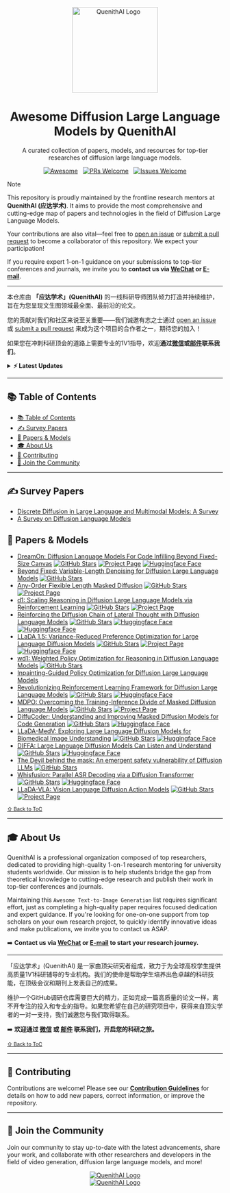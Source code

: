 <div align="center">
  <a href="YOUR_OFFICIAL_WEBSITE_URL">
    <img src="assets/logo_run_cn.png" alt="QuenithAI Logo" width="200" height="200">
  </a>
</div>

<div align="center">
  <h1>Awesome Diffusion Large Language Models by QuenithAI</h1>
  <p>A curated collection of papers, models, and resources for top-tier researches of diffusion large language models.</p>
  <p>
    <a href="https://awesome.re"><img src="https://awesome.re/badge.svg" alt="Awesome"></a>
    &nbsp;
    <a href="https://github.com/QuenithAI/Diffusion-Large-Language-Models-Paper-List/pulls"><img src="https://img.shields.io/badge/PRs-Welcome-brightgreen.svg?style=flat-square" alt="PRs Welcome"></a>
    &nbsp;
    <a href="https://github.com/QuenithAI/Diffusion-Large-Language-Models-Paper-List/issues"><img src="https://img.shields.io/badge/Issues-Welcome-orange?style=flat-square" alt="Issues Welcome"></a>
  </p>
</div>

> [!NOTE]
> This repository is proudly maintained by the frontline research mentors at **QuenithAI (应达学术)**. It aims to provide the most comprehensive and cutting-edge map of papers and technologies in the field of Diffusion Large Language Models.
>
> Your contributions are also vital—feel free to [open an issue](https://github.com/QuenithAI/Diffusion-Large-Language-Models-Paper-List/issues) or [submit a pull request](https://github.com/QuenithAI/Diffusion-Large-Language-Models-Paper-List/pulls) to become a collaborator of this repository. We expect your participation!
> 
>  If you require expert 1-on-1 guidance on your submissions to top-tier conferences and journals, we invite you to **contact us via [WeChat](assets/wechat.jpg) or [E-mail]((mailto:christzhaung@gmail.com))**.
>
>
> ---
>
> 本仓库由 **「应达学术」(QuenithAI)** 的一线科研导师团队倾力打造并持续维护，旨在为您呈现文生图领域最全面、最前沿的论文。
>
> 您的贡献对我们和社区来说至关重要——我们诚邀有志之士通过 [open an issue](https://github.com/QuenithAI/T2I-Generation-Paper-List/issues) 或 [submit a pull request](https://github.com/QuenithAI/T2I-Generation-Paper-List/pulls) 来成为这个项目的合作者之一，期待您的加入！
> 
> 如果您在冲刺科研顶会的道路上需要专业的1V1指导，欢迎**通过[微信](assets/wechat.jpg)或[邮件](mailto:christzhaung@gmail.com)联系我们**。


<details>
<summary><strong>⚡ Latest Updates</strong></summary>

- **(Sep 17th, 2025)**: Initial update of the repository.

</details>

---

## <span id="contents">📚 Table of Contents</span>
- [📚 Table of Contents](#-table-of-contents)
- [✍️ Survey Papers](#️-survey-papers)
- [📜 Papers \& Models](#-papers--models)
- [🎓 About Us](#-about-us)
- [🤝 Contributing](#-contributing)
- [💬 Join the Community](#-join-the-community)

---

## <span id="survey">✍️ Survey Papers</span>

- [Discrete Diffusion in Large Language and Multimodal Models: A Survey](https://arxiv.org/abs/2506.13759)
- [A Survey on Diffusion Language Models](https://arxiv.org/abs/2508.10875)


## <span id="papers">📜 Papers & Models</span>

- [DreamOn: Diffusion Language Models For Code Infilling Beyond Fixed-Size Canvas](https://hkunlp.github.io/blog/2025/dreamon/) [![GitHub Stars](https://img.shields.io/github/stars/DreamLM/DreamOn?style=social)](https://github.com/DreamLM/DreamOn)   [![Project Page](https://img.shields.io/badge/Project-Page-blue?logo=website)](https://hkunlp.github.io/blog/2025/dreamon/) [![Huggingface Face](https://img.shields.io/badge/Hugging-Face-orange?logo=website)](https://huggingface.co/Dream-org/DreamOn-v0-7B)
- [Beyond Fixed: Variable-Length Denoising for Diffusion Large Language Models](https://arxiv.org/abs/2508.00819) [![GitHub Stars](https://img.shields.io/github/stars/Li-Jinsong/DAEDAL?style=social)](https://github.com/Li-Jinsong/DAEDAL)
- [Any-Order Flexible Length Masked Diffusion](https://arxiv.org/abs/2509.01025) [![GitHub Stars](https://img.shields.io/github/stars/brianlck/FlexMDM?style=social)](https://github.com/brianlck/FlexMDM)   [![Project Page](https://img.shields.io/badge/Project-Page-blue?logo=website)](https://flexmdm.github.io)
- [d1: Scaling Reasoning in Diffusion Large Language Models via Reinforcement Learning](https://arxiv.org/abs/2504.12216) [![GitHub Stars](https://img.shields.io/github/stars/dllm-reasoning/d1?style=social)](https://github.com/dllm-reasoning/d1)   [![Project Page](https://img.shields.io/badge/Project-Page-blue?logo=website)](https://dllm-reasoning.github.io)
- [Reinforcing the Diffusion Chain of Lateral Thought with Diffusion Language Models](https://arxiv.org/abs/2505.10446) [![GitHub Stars](https://img.shields.io/github/stars/maple-research-lab/LLaDOU?style=social)](https://github.com/maple-research-lab/LLaDOU)   [![Huggingface Face](https://img.shields.io/badge/Hugging-Face-orange?logo=website)](https://huggingface.co/maple-research-lab/LLaDOU-v0-Math) [![Huggingface Face](https://img.shields.io/badge/Hugging-Face-orange?logo=website)](https://huggingface.co/maple-research-lab/LLaDOU-v0-Code)
- [LLaDA 1.5: Variance-Reduced Preference Optimization for Large Language Diffusion Models](https://arxiv.org/abs/2505.19223) [![GitHub Stars](https://img.shields.io/github/stars/ML-GSAI/LLaDA-1.5?style=social)](https://github.com/ML-GSAI/LLaDA-1.5)   [![Project Page](https://img.shields.io/badge/Project-Page-blue?logo=website)](https://ml-gsai.github.io/LLaDA-1.5-Demo/) [![Huggingface Face](https://img.shields.io/badge/Hugging-Face-orange?logo=website)](https://huggingface.co/GSAI-ML/LLaDA-1.5)
- [wd1: Weighted Policy Optimization for Reasoning in Diffusion Language Models](https://arxiv.org/abs/2507.08838) [![GitHub Stars](https://img.shields.io/github/stars/xiaohangt/wd1?style=social)](https://github.com/xiaohangt/wd1)
- [Inpainting-Guided Policy Optimization for Diffusion Large Language Models](https://arxiv.org/abs/2509.10396)
- [Revolutionizing Reinforcement Learning Framework for Diffusion Large Language Models](https://arxiv.org/abs/2509.06949) [![GitHub Stars](https://img.shields.io/github/stars/Gen-Verse/dLLM-RL?style=social)](https://github.com/Gen-Verse/dLLM-RL)   [![Huggingface Face](https://img.shields.io/badge/Hugging-Face-orange?logo=website)](https://huggingface.co/Gen-Verse/TraDo-8B-Instruct)
- [MDPO: Overcoming the Training-Inference Divide of Masked Diffusion Language Models](https://arxiv.org/abs/2508.13148) [![GitHub Stars](https://img.shields.io/github/stars/autonomousvision/mdpo?style=social)](https://github.com/autonomousvision/mdpo)   [![Project Page](https://img.shields.io/badge/Project-Page-blue?logo=website)](https://cli212.github.io/MDPO)
- [DiffuCoder: Understanding and Improving Masked Diffusion Models for Code Generation](https://arxiv.org/abs/2506.20639) [![GitHub Stars](https://img.shields.io/github/stars/apple/ml-diffucoder?style=social)](https://github.com/apple/ml-diffucoder)   [![Huggingface Face](https://img.shields.io-badge/Hugging-Face-orange?logo=website)](https://huggingface.co/apple/DiffuCoder-7B-cpGRPO)
- [LLaDA-MedV: Exploring Large Language Diffusion Models for Biomedical Image Understanding](https://arxiv.org/abs/2508.01617) [![GitHub Stars](https://img.shields.io/github/stars/LLM-VLM-GSL/LLaDA-MedV?style=social)](https://github.com/LLM-VLM-GSL/LLaDA-MedV)   [![Huggingface Face](https://img.shields.io/badge/Hugging-Face-orange?logo=website)](https://huggingface.co/XZDong123/LLaDA-MedV)
- [DIFFA: Large Language Diffusion Models Can Listen and Understand](https://arxiv.org/abs/2507.18452) [![GitHub Stars](https://img.shields.io/github/stars/NKU-HLT/DIFFA?style=social)](https://github.com/NKU-HLT/DIFFA)   [![Huggingface Face](https://img.shields.io-badge/Hugging-Face-orange?logo=website)](https://huggingface.co/zhoujiaming777/DIFFA)
- [The Devil behind the mask: An emergent safety vulnerability of Diffusion LLMs](https://arxiv.org/abs/2507.11097) [![GitHub Stars](https://img.shields.io/github/stars/ZichenWen1/DIJA?style=social)](https://github.com/ZichenWen1/DIJA)
- [Whisfusion: Parallel ASR Decoding via a Diffusion Transformer](https://arxiv.org/abs/2508.07048) [![GitHub Stars](https://img.shields.io/github/stars/taeyoun811/Whisfusion?style=social)](https://github.com/taeyoun811/Whisfusion)   [![Huggingface Face](https://img.shields.io-badge/Hugging-Face-orange?logo=website)](https://huggingface.co/taeyoun811/whisfusion)
- [LLaDA-VLA: Vision Language Diffusion Action Models](https://arxiv.org/abs/2509.06932) [![GitHub Stars](https://img.shields.io/github/stars/wenyuqing/llada-vla?style=social)](https://github.com/wenyuqing/llada-vla)   [![Project Page](https://img.shields.io/badge/Project-Page-blue?logo=website)](https://wenyuqing.github.io/llada-vla)



[<small>⇧ Back to ToC</small>](#contents)



---


## <span id="about-us">🎓 About Us</span>

QuenithAI is a professional organization composed of top researchers, dedicated to providing high-quality 1-on-1 research mentoring for university students worldwide. Our mission is to help students bridge the gap from theoretical knowledge to cutting-edge research and publish their work in top-tier conferences and journals.

Maintaining this `Awesome Text-to-Image Generation` list requires significant effort, just as completing a high-quality paper requires focused dedication and expert guidance. If you're looking for one-on-one support from top scholars on your own research project, to quickly identify innovative ideas and make publications, we invite you to contact us ASAP.

➡️ **Contact us via [WeChat](assets/wechat.jpg) or [E-mail](mailto:your.email@example.com) to start your research journey.**

---

「应达学术」(QuenithAI) 是一家由顶尖研究者组成，致力于为全球高校学生提供高质量1V1科研辅导的专业机构。我们的使命是帮助学生培养出色卓越的科研技能，在顶级会议和期刊上发表自己的成果。

维护一个GitHub调研仓库需要巨大的精力，正如完成一篇高质量的论文一样，离不开专注的投入和专业的指导。如果您希望在自己的研究项目中，获得来自顶尖学者的一对一支持，我们诚邀您与我们取得联系。

➡️ **欢迎通过 [微信](assets/wechat.jpg) 或 [邮件](mailto:your.email@example.com) 联系我们，开启您的科研之旅。**


[<small>⇧ Back to ToC</small>](#contents)

---



## <span id="contributing">🤝 Contributing</span>

Contributions are welcome! Please see our [**Contribution Guidelines**](CONTRIBUTING.md) for details on how to add new papers, correct information, or improve the repository.


---


## <span id="community">💬 Join the Community</span>

Join our community to stay up-to-date with the latest advancements, share your work, and collaborate with other researchers and developers in the field of video generation, diffusion large language models, and more!

<div align="center">
  <a href="YOUR_OFFICIAL_WEBSITE_URL">
    <img src="assets/dllm-group.png" alt="QuenithAI Logo">
  </a>
</div>

<div align="center">
  <a href="YOUR_OFFICIAL_WEBSITE_URL">
    <img src="assets/video-generation-group.png" alt="QuenithAI Logo">
  </a>
</div>
